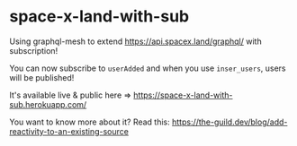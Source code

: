 # space-x-land-with-sub

Using graphql-mesh to extend https://api.spacex.land/graphql/ with subscription!

You can now subscribe to `userAdded` and when you use `inser_users`, users will be published!

It's available live & public here => https://space-x-land-with-sub.herokuapp.com/

You want to know more about it? Read this: https://the-guild.dev/blog/add-reactivity-to-an-existing-source
